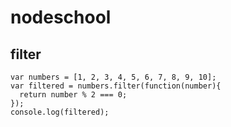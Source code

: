 # nodeschool
## filter

    var numbers = [1, 2, 3, 4, 5, 6, 7, 8, 9, 10];
    var filtered = numbers.filter(function(number){
      return number % 2 === 0;
    });
    console.log(filtered);
